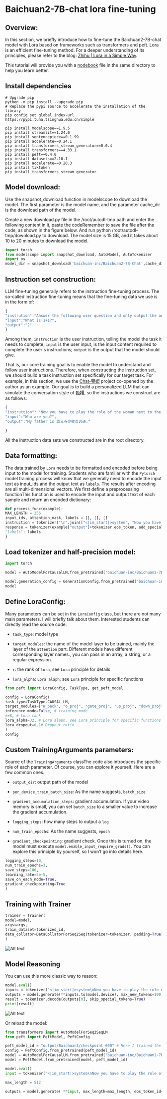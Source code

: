 # Baichuan2-7B-chat lora fine-tuning

## Overview:

In this section, we briefly introduce how to fine-tune the Baichuan2-7B-chat model with Lora based on frameworks such as transformers and peft. Lora is an efficient fine-tuning method. For a deeper understanding of its principles, please refer to the blog: [Zhihu | Lora in a Simple Way](https://zhuanlan.zhihu.com/p/650197598).

This tutorial will provide you with a [nodebook](https://github.com/datawhalechina/self-llm/blob/master/DeepSeek/04-DeepSeek-7B-chat%20Lora%20%E5%BE%AE%E8%B0%83.ipynb) file in the same directory to help you learn better.

## Install dependencies

```shell
# Upgrade pip
python -m pip install --upgrade pip
# Replace the pypi source to accelerate the installation of the library
pip config set global.index-url https://pypi.tuna.tsinghua.edu.cn/simple

pip install modelscope==1.9.5
pip install streamlit==1.24.0
pip install sentencepiece==0.1.99
pip install accelerate==0.24.1
pip install transformers_stream_generator==0.0.4
pip install transformers==4.33.1
pip install peft==0.4.0
pip install datasets==2.10.1
pip install accelerate==0.20.3
pip install tiktoken
pip install transformers_stream_generator
```

## Model download:

Use the snapshot_download function in modelscope to download the model. The first parameter is the model name, and the parameter cache_dir is the download path of the model.

Create a new download.py file in the /root/autodl-tmp path and enter the following content in it, paste the codeRemember to save the file after the code, as shown in the figure below. And run python /root/autodl-tmp/download.py to download. The model size is 15 GB, and it takes about 10 to 20 minutes to download the model.

```Python
import torch
from modelscope import snapshot_download, AutoModel, AutoTokenizer
import os
model_dir = snapshot_download('baichuan-inc/Baichuan2-7B-Chat',cache_dir='/root/autodl-tmp', revision='v1.0.4')
```

## Instruction set construction:

LLM fine-tuning generally refers to the instruction fine-tuning process. The so-called instruction fine-tuning means that the fine-tuning data we use is in the form of:

```Python
{
"instrution":"Answer the following user question and only output the answer.",
"input":"What is 1+1?",
"output":"2"
}
```

Among them, `instruction` is the user instruction, telling the model the task it needs to complete; `input` is the user input, is the input content required to complete the user's instructions; `output` is the output that the model should give.

That is, our core training goal is to enable the model to understand and follow user instructions. Therefore, when constructing the instruction set, we should build a task instruction set specifically for our target task. For example, in this section, we use the [Chat-甄嬛](https://github.com/KMnO4-zx/huanhuan-chat) project co-opened by the author as an example. Our goal is to build a personalized LLM that can simulate the conversation style of 甄嬛, so the instructions we construct are as follows:

```Python
{
"instruction": "Now you have to play the role of the woman next to the emperor--甄嬛",
"input":"Who are you?",
"output":"My father is 敦义寺少卿贞远道."

}
```

All the instruction data sets we constructed are in the root directory.

## Data formatting:

The data trained by `Lora` needs to be formatted and encoded before being input to the model for training. Students who are familiar with the `Pytorch` model training process will know that we generally need to encode the input text as input_ids and the output text as `labels`. The results after encoding are all multi-dimensional vectors. We first define a preprocessing functionThis function is used to encode the input and output text of each sample and return an encoded dictionary:

```Python
def process_func(example):
MAX_LENGTH = 256 
input_ids, attention_mask, labels = [], [], []
instruction = tokenizer("\n".join(["<|im_start|>system", "Now you have to play the woman beside the emperor--Zhen Huan.<|im_end|>" + "\n<|im_start|>user\n" + example["instruction"] + example["input"] + "<|im_end|>\n"]).strip()+"\n\nAssistant: ",add_special_tokens=False) # add_special_tokens does not add special_tokens at the beginning
response = tokenizer(example["output"]+tokenizer.eos_token, add_special_tokens=False) input_ids = instruction["input_ids"] + response["input_ids"] attention_mask = instruction["attention_mask"] + response["attention_mask"] labels = [-100] * len(instruction["input_ids"]) + response["input_ids"] if len(input_ids) > MAX_LENGTH: # Make a truncation input_ids = input_ids[:MAX_LENGTH] attention_mask = attention_mask[:MAX_LENGTH] labels = labels[:MAX_LENGTH] return { "input_ids": input_ids, "attention_mask ": attention_mask,
"labels": labels
}
```

## Load tokenizer and half-precision model:

```Python
import torch

model = AutoModelForCausalLM.from_pretrained('baichuan-inc/Baichuan2-7B-Chat', trust_remote_code=True, torch_dtype=torch.half, device_map="auto")

model.generation_config = GenerationConfig.from_pretrained('baichuan-inc/Baichuan2-7B-Chat/')
model
```

## Define LoraConfig:

Many parameters can be set in the `LoraConfig` class, but there are not many main parameters. I will briefly talk about them. Interested students can directly read the source code.

- `task_type`: model type

- `target_modules`: the name of the model layer to be trained, mainly the layer of the `attention` part. Different models have different corresponding layer names., you can pass in an array, a string, or a regular expression.

- `r`: the rank of `lora`, see `Lora` principle for details

- `lora_alpha`: `Lora alaph`, see `Lora` principle for specific functions

```Python
from peft import LoraConfig, TaskType, get_peft_model

config = LoraConfig(
task_type=TaskType.CAUSAL_LM, 
target_modules=["W_pack", "o_proj", "gate_proj", "up_proj", "down_proj"],
inference_mode=False, # training mode
r=8, # Lora rank
lora_alpha=32, # Lora alaph, see Lora principle for specific functions
lora_dropout=0.1# Dropout ratio
)
config
```

## Custom TrainingArguments parameters:

Source of the `TrainingArguments` classThe code also introduces the specific role of each parameter. Of course, you can explore it yourself. Here are a few common ones.

- `output_dir`: output path of the model

- `per_device_train_batch_size`: As the name suggests, `batch_size`

- `gradient_accumulation_steps`: gradient accumulation. If your video memory is small, you can set `batch_size` to a smaller value to increase the gradient accumulation.

- `logging_steps`: how many steps to output a `log`

- `num_train_epochs`: As the name suggests, `epoch`

- `gradient_checkpointing`: gradient check. Once this is turned on, the model must execute `model.enable_input_require_grads()`. You can explore this principle by yourself, so I won’t go into details here.

```Python args = TrainingArguments( output_dir="./output/Baichuan2", per_device_train_batch_size=8, gradient_accumulation_steps=2,
logging_steps=10,
num_train_epochs=3,
save_steps=100,
learning_rate=5e-5,
save_on_each_node=True,
gradient_checkpointing=True
)
```

## Training with Trainer

```Python
trainer = Trainer(
model=model,
args=args,
train_dataset=tokenized_id,
data_collator=DataCollatorForSeq2Seq(tokenizer=tokenizer, padding=True),
)
```

![Alt ​​text](images/image25.png)

## Model Reasoning

You can use this more classic way to reason:

```Python
model.eval()
inputs = tokenizer("<|im_start|>system\nNow you have to play the role of the emperorWoman--Zhen Huan.<|im_end|>\n<|im_start|>user\n{}<|im_end|>\n".format("Who are you", "").strip() + "\nassistant\n ", return_tensors="pt")
outputs = model.generate(**inputs.to(model.device), max_new_tokens=100, eos_token_id=2)
result = tokenizer.decode(outputs[0], skip_special_tokens=True)
print(result)
```

![Alt ​​text](images/image26.png)

Or reload the model:

```Python
from transformers import AutoModelForSeq2SeqLM
from peft import PeftModel, PeftConfig

peft_model_id = "output/Baichuan3/checkpoint-600" # Here I trained the best versionIt is checkpoint-600, so this is called. You can choose according to your own situation
config = PeftConfig.from_pretrained(peft_model_id)
model = AutoModelForCausalLM.from_pretrained("baichuan-inc/Baichuan2-7B-Chat", use_fast=False, trust_remote_code=True)
model = PeftModel.from_pretrained(model, peft_model_id)

model.eval()
input = tokenizer("<|im_start|>system\nNow you have to play the role of the woman next to the emperor--Zhen Huan.<|im_end|>\n<|im_start|>user\n{}<|im_end|>\n".format("Who are you", "").strip() + "\nassistant\n ", return_tensors="pt").to(model.device)

max_length = 512

outputs = model.generate( **input, max_length=max_length, eos_token_id=2, do_sample=True, repetition_penalty=1.3, no_repeat_ngram_size=5, temperature=0.1, top_k=40, top_p=0.8, ) print(tokenizer.decode(outputs[0], skip_special_tokens=True)) ``` ![Alt ​​text](images/image27.png)